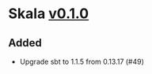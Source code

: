 # Skala [v0.1.0](https://github.com/Kevin-Lee/skala/issues?utf8=%E2%9C%93&q=milestone%3A0.1.0%20is%3Aclosed)

## Added
* Upgrade sbt to 1.1.5 from 0.13.17 (#49)
